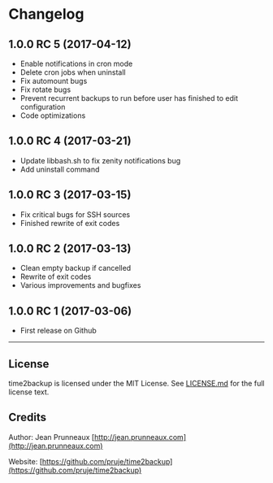 # Changelog

## 1.0.0 RC 5 (2017-04-12)
- Enable notifications in cron mode
- Delete cron jobs when uninstall
- Fix automount bugs
- Fix rotate bugs
- Prevent recurrent backups to run before user has finished to edit configuration
- Code optimizations

## 1.0.0 RC 4 (2017-03-21)
- Update libbash.sh to fix zenity notifications bug
- Add uninstall command

## 1.0.0 RC 3 (2017-03-15)
- Fix critical bugs for SSH sources
- Finished rewrite of exit codes

## 1.0.0 RC 2 (2017-03-13)
- Clean empty backup if cancelled
- Rewrite of exit codes
- Various improvements and bugfixes

## 1.0.0 RC 1 (2017-03-06)
- First release on Github

---------------------------------------------------------------

## License
time2backup is licensed under the MIT License. See [LICENSE.md](LICENSE.md) for the full license text.

## Credits
Author: Jean Prunneaux  [http://jean.prunneaux.com](http://jean.prunneaux.com)

Website: [https://github.com/pruje/time2backup](https://github.com/pruje/time2backup)
